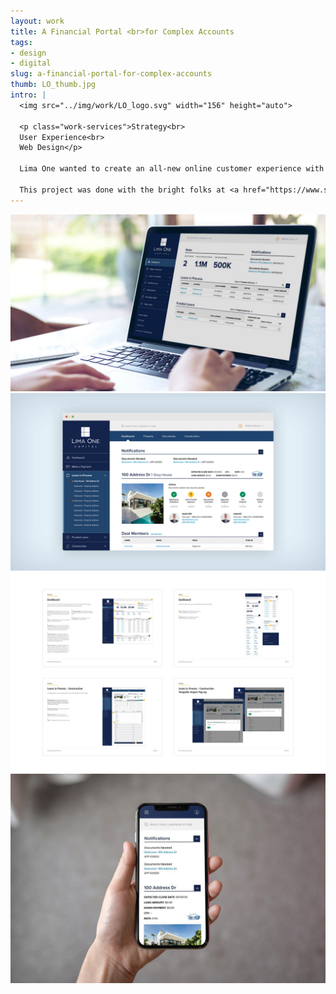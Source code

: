 ```yaml
---
layout: work
title: A Financial Portal <br>for Complex Accounts
tags:
- design
- digital
slug: a-financial-portal-for-complex-accounts
thumb: LO_thumb.jpg
intro: |
  <img src="../img/work/LO_logo.svg" width="156" height="auto">

  <p class="work-services">Strategy<br>
  User Experience<br>
  Web Design</p>

  Lima One wanted to create an all-new online customer experience with the same service level as their in-person experience. The portal had to have a great user experience for lots of different customer personas and was ideated from the ground up using customer feedback to drive the UI. The new portal was built on the latest and greatest from Salesforce and changed how their investors can borrow money.

  This project was done with the bright folks at <a href="https://www.swarmagency.com">Swarm Agency</a>.
---
```


![](../img/work/LO_1.jpg)
![](../img/work/LO_2.jpg)
![](../img/work/LO_4.jpg)
![](../img/work/LO_5.jpg)
